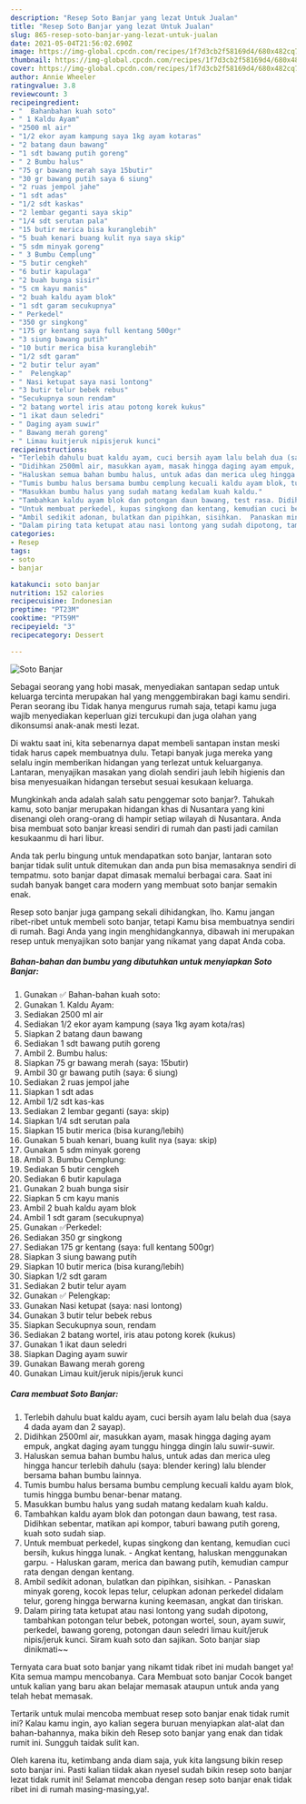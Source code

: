 ```yaml
---
description: "Resep Soto Banjar yang lezat Untuk Jualan"
title: "Resep Soto Banjar yang lezat Untuk Jualan"
slug: 865-resep-soto-banjar-yang-lezat-untuk-jualan
date: 2021-05-04T21:56:02.690Z
image: https://img-global.cpcdn.com/recipes/1f7d3cb2f58169d4/680x482cq70/soto-banjar-foto-resep-utama.jpg
thumbnail: https://img-global.cpcdn.com/recipes/1f7d3cb2f58169d4/680x482cq70/soto-banjar-foto-resep-utama.jpg
cover: https://img-global.cpcdn.com/recipes/1f7d3cb2f58169d4/680x482cq70/soto-banjar-foto-resep-utama.jpg
author: Annie Wheeler
ratingvalue: 3.8
reviewcount: 3
recipeingredient:
- "  Bahanbahan kuah soto"
- " 1 Kaldu Ayam"
- "2500 ml air"
- "1/2 ekor ayam kampung saya 1kg ayam kotaras"
- "2 batang daun bawang"
- "1 sdt bawang putih goreng"
- " 2 Bumbu halus"
- "75 gr bawang merah saya 15butir"
- "30 gr bawang putih saya 6 siung"
- "2 ruas jempol jahe"
- "1 sdt adas"
- "1/2 sdt kaskas"
- "2 lembar geganti saya skip"
- "1/4 sdt serutan pala"
- "15 butir merica bisa kuranglebih"
- "5 buah kenari buang kulit nya saya skip"
- "5 sdm minyak goreng"
- " 3 Bumbu Cemplung"
- "5 butir cengkeh"
- "6 butir kapulaga"
- "2 buah bunga sisir"
- "5 cm kayu manis"
- "2 buah kaldu ayam blok"
- "1 sdt garam secukupnya"
- " Perkedel"
- "350 gr singkong"
- "175 gr kentang saya full kentang 500gr"
- "3 siung bawang putih"
- "10 butir merica bisa kuranglebih"
- "1/2 sdt garam"
- "2 butir telur ayam"
- "  Pelengkap"
- " Nasi ketupat saya nasi lontong"
- "3 butir telur bebek rebus"
- "Secukupnya soun rendam"
- "2 batang wortel iris atau potong korek kukus"
- "1 ikat daun seledri"
- " Daging ayam suwir"
- " Bawang merah goreng"
- " Limau kuitjeruk nipisjeruk kunci"
recipeinstructions:
- "Terlebih dahulu buat kaldu ayam, cuci bersih ayam lalu belah dua (saya 4 dada ayam dan 2 sayap)."
- "Didihkan 2500ml air, masukkan ayam, masak hingga daging ayam empuk, angkat daging ayam tunggu hingga dingin lalu suwir-suwir."
- "Haluskan semua bahan bumbu halus, untuk adas dan merica uleg hingga hancur terlebih dahulu (saya: blender kering) lalu blender bersama bahan bumbu lainnya."
- "Tumis bumbu halus bersama bumbu cemplung kecuali kaldu ayam blok, tumis hingga bumbu benar-benar matang."
- "Masukkan bumbu halus yang sudah matang kedalam kuah kaldu."
- "Tambahkan kaldu ayam blok dan potongan daun bawang, test rasa. Didihkan sebentar, matikan api kompor, taburi bawang putih goreng, kuah soto sudah siap."
- "Untuk membuat perkedel, kupas singkong dan kentang, kemudian cuci bersih, kukus hingga lunak.  Angkat kentang, haluskan menggunakan garpu. Haluskan garam, merica dan bawang putih, kemudian campur rata dengan dengan kentang."
- "Ambil sedikit adonan, bulatkan dan pipihkan, sisihkan.  Panaskan minyak goreng, kocok lepas telur, celupkan adonan perkedel didalam telur, goreng hingga berwarna kuning keemasan, angkat dan tiriskan."
- "Dalam piring tata ketupat atau nasi lontong yang sudah dipotong, tambahkan potongan telur bebek, potongan wortel, soun, ayam suwir, perkedel, bawang goreng, potongan daun seledri limau kuit/jeruk nipis/jeruk kunci. Siram kuah soto dan sajikan. Soto banjar siap dinikmati~~"
categories:
- Resep
tags:
- soto
- banjar

katakunci: soto banjar 
nutrition: 152 calories
recipecuisine: Indonesian
preptime: "PT23M"
cooktime: "PT59M"
recipeyield: "3"
recipecategory: Dessert

---
```



![Soto Banjar](https://img-global.cpcdn.com/recipes/1f7d3cb2f58169d4/680x482cq70/soto-banjar-foto-resep-utama.jpg)

Sebagai seorang yang hobi masak, menyediakan santapan sedap untuk keluarga tercinta merupakan hal yang menggembirakan bagi kamu sendiri. Peran seorang ibu Tidak hanya mengurus rumah saja, tetapi kamu juga wajib menyediakan keperluan gizi tercukupi dan juga olahan yang dikonsumsi anak-anak mesti lezat.

Di waktu  saat ini, kita sebenarnya dapat membeli santapan instan meski tidak harus capek membuatnya dulu. Tetapi banyak juga mereka yang selalu ingin memberikan hidangan yang terlezat untuk keluarganya. Lantaran, menyajikan masakan yang diolah sendiri jauh lebih higienis dan bisa menyesuaikan hidangan tersebut sesuai kesukaan keluarga. 



Mungkinkah anda adalah salah satu penggemar soto banjar?. Tahukah kamu, soto banjar merupakan hidangan khas di Nusantara yang kini disenangi oleh orang-orang di hampir setiap wilayah di Nusantara. Anda bisa membuat soto banjar kreasi sendiri di rumah dan pasti jadi camilan kesukaanmu di hari libur.

Anda tak perlu bingung untuk mendapatkan soto banjar, lantaran soto banjar tidak sulit untuk ditemukan dan anda pun bisa memasaknya sendiri di tempatmu. soto banjar dapat dimasak memalui berbagai cara. Saat ini sudah banyak banget cara modern yang membuat soto banjar semakin enak.

Resep soto banjar juga gampang sekali dihidangkan, lho. Kamu jangan ribet-ribet untuk membeli soto banjar, tetapi Kamu bisa membuatnya sendiri di rumah. Bagi Anda yang ingin menghidangkannya, dibawah ini merupakan resep untuk menyajikan soto banjar yang nikamat yang dapat Anda coba.

<!--inarticleads1-->

##### Bahan-bahan dan bumbu yang dibutuhkan untuk menyiapkan Soto Banjar:

1. Gunakan  ✅ Bahan-bahan kuah soto:
1. Gunakan  1. Kaldu Ayam:
1. Sediakan 2500 ml air
1. Sediakan 1/2 ekor ayam kampung (saya 1kg ayam kota/ras)
1. Siapkan 2 batang daun bawang
1. Sediakan 1 sdt bawang putih goreng
1. Ambil  2. Bumbu halus:
1. Siapkan 75 gr bawang merah (saya: 15butir)
1. Ambil 30 gr bawang putih (saya: 6 siung)
1. Sediakan 2 ruas jempol jahe
1. Siapkan 1 sdt adas
1. Ambil 1/2 sdt kas-kas
1. Sediakan 2 lembar geganti (saya: skip)
1. Siapkan 1/4 sdt serutan pala
1. Siapkan 15 butir merica (bisa kurang/lebih)
1. Gunakan 5 buah kenari, buang kulit nya (saya: skip)
1. Gunakan 5 sdm minyak goreng
1. Ambil  3. Bumbu Cemplung:
1. Sediakan 5 butir cengkeh
1. Sediakan 6 butir kapulaga
1. Gunakan 2 buah bunga sisir
1. Siapkan 5 cm kayu manis
1. Ambil 2 buah kaldu ayam blok
1. Ambil 1 sdt garam (secukupnya)
1. Gunakan  ✅Perkedel:
1. Sediakan 350 gr singkong
1. Sediakan 175 gr kentang (saya: full kentang 500gr)
1. Siapkan 3 siung bawang putih
1. Siapkan 10 butir merica (bisa kurang/lebih)
1. Siapkan 1/2 sdt garam
1. Sediakan 2 butir telur ayam
1. Gunakan  ✅ Pelengkap:
1. Gunakan  Nasi ketupat (saya: nasi lontong)
1. Gunakan 3 butir telur bebek rebus
1. Siapkan Secukupnya soun, rendam
1. Sediakan 2 batang wortel, iris atau potong korek (kukus)
1. Gunakan 1 ikat daun seledri
1. Siapkan  Daging ayam suwir
1. Gunakan  Bawang merah goreng
1. Gunakan  Limau kuit/jeruk nipis/jeruk kunci




<!--inarticleads2-->

##### Cara membuat Soto Banjar:

1. Terlebih dahulu buat kaldu ayam, cuci bersih ayam lalu belah dua (saya 4 dada ayam dan 2 sayap).
1. Didihkan 2500ml air, masukkan ayam, masak hingga daging ayam empuk, angkat daging ayam tunggu hingga dingin lalu suwir-suwir.
1. Haluskan semua bahan bumbu halus, untuk adas dan merica uleg hingga hancur terlebih dahulu (saya: blender kering) lalu blender bersama bahan bumbu lainnya.
1. Tumis bumbu halus bersama bumbu cemplung kecuali kaldu ayam blok, tumis hingga bumbu benar-benar matang.
1. Masukkan bumbu halus yang sudah matang kedalam kuah kaldu.
1. Tambahkan kaldu ayam blok dan potongan daun bawang, test rasa. Didihkan sebentar, matikan api kompor, taburi bawang putih goreng, kuah soto sudah siap.
1. Untuk membuat perkedel, kupas singkong dan kentang, kemudian cuci bersih, kukus hingga lunak.  - Angkat kentang, haluskan menggunakan garpu. - Haluskan garam, merica dan bawang putih, kemudian campur rata dengan dengan kentang.
1. Ambil sedikit adonan, bulatkan dan pipihkan, sisihkan.  - Panaskan minyak goreng, kocok lepas telur, celupkan adonan perkedel didalam telur, goreng hingga berwarna kuning keemasan, angkat dan tiriskan.
1. Dalam piring tata ketupat atau nasi lontong yang sudah dipotong, tambahkan potongan telur bebek, potongan wortel, soun, ayam suwir, perkedel, bawang goreng, potongan daun seledri limau kuit/jeruk nipis/jeruk kunci. Siram kuah soto dan sajikan. Soto banjar siap dinikmati~~




Ternyata cara buat soto banjar yang nikamt tidak ribet ini mudah banget ya! Kita semua mampu mencobanya. Cara Membuat soto banjar Cocok banget untuk kalian yang baru akan belajar memasak ataupun untuk anda yang telah hebat memasak.

Tertarik untuk mulai mencoba membuat resep soto banjar enak tidak rumit ini? Kalau kamu ingin, ayo kalian segera buruan menyiapkan alat-alat dan bahan-bahannya, maka bikin deh Resep soto banjar yang enak dan tidak rumit ini. Sungguh taidak sulit kan. 

Oleh karena itu, ketimbang anda diam saja, yuk kita langsung bikin resep soto banjar ini. Pasti kalian tiidak akan nyesel sudah bikin resep soto banjar lezat tidak rumit ini! Selamat mencoba dengan resep soto banjar enak tidak ribet ini di rumah masing-masing,ya!.

